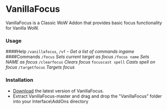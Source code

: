 # VanillaFocus
VanillaFocus is a Classic WoW Addon that provides basic focus functionality for Vanilla WoW.

### Usage
####Help
  `/vanillafocus`, `/vf` - <i>Get a list of commands ingame</i>
####Commands
  `/focus` <i>Sets current target as focus</i>
  `/focus name` <i> Sets NAME as focus</i>
  `/clearfocus` <i>Clears focus</i>
  `focuscast spell` <i>Casts spell on focus</i>
  `/targetfocus` <i>Targets focus</i>

### Installation
- [Download](https://github.com/rowin1/VanillaFocus/archive/master.zip) the latest version of VanillaFocus.
- Extract VanillaFocus-master and drag and drop the "VanillaFocus" folder into your Interface\AddOns directory
